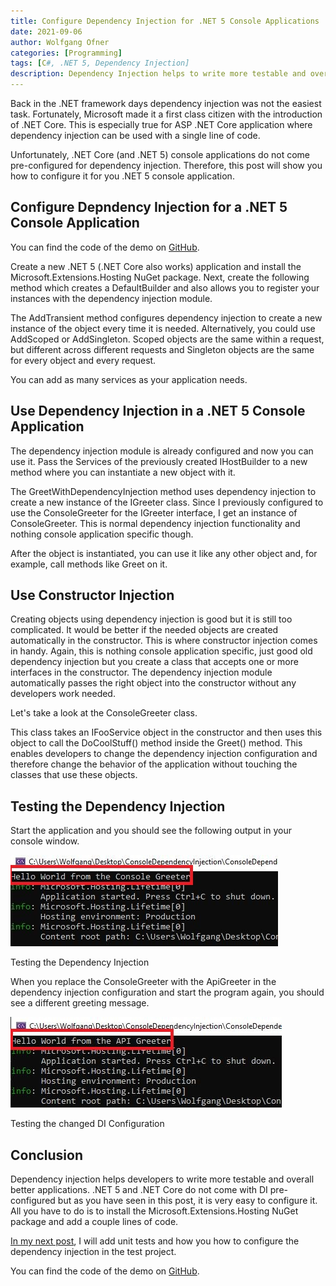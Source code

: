 ```yaml
---
title: Configure Dependency Injection for .NET 5 Console Applications
date: 2021-09-06
author: Wolfgang Ofner
categories: [Programming]
tags: [C#, .NET 5, Dependency Injection]
description: Dependency Injection helps to write more testable and overall better applications and can be easily configured for .NET 5 console applications.
---
```


Back in the .NET framework days dependency injection was not the easiest task. Fortunately, Microsoft made it a first class citizen with the introduction of .NET Core. This is especially true for ASP .NET Core application where dependency injection can be used with a single line of code.

Unfortunately, .NET Core (and .NET 5) console applications do not come pre-configured for dependency injection. Therefore, this post will show you how to configure it for you .NET 5 console application.

## Configure Depndency Injection for a .NET 5 Console Application

You can find the code of the demo on <a href="https://github.com/WolfgangOfner/ConsoleDependencyInjection" target="_blank" rel="noopener noreferrer">GitHub</a>.

Create a new .NET 5 (.NET Core also works) application and install the Microsoft.Extensions.Hosting NuGet package. Next, create the following method which creates a DefaultBuilder and also allows you to register your instances with the dependency injection module.

<script src="https://gist.github.com/WolfgangOfner/9b2677b1e0106ec20f3875020a92e7d2.js"></script>
 
The AddTransient method configures dependency injection to create a new instance of the object every time it is needed. Alternatively, you could use AddScoped or AddSingleton. Scoped objects are the same within a request, but different across different requests and Singleton objects are the same for every object and every request.

You can add as many services as your application needs.

## Use Dependency Injection in a .NET 5 Console Application

The dependency injection module is already configured and now you can use it. Pass the Services of the previously created IHostBuilder to a new method where you can instantiate a new object with it.

<script src="https://gist.github.com/WolfgangOfner/9f88d28d485ec3b32e1327e10b8558b8.js"></script>

The GreetWithDependencyInjection method uses dependency injection to create a new instance of the IGreeter class. Since I previously configured to use the ConsoleGreeter for the IGreeter interface, I get an instance of ConsoleGreeter. This is normal dependency injection functionality and nothing console application specific though.

After the object is instantiated, you can use it like any other object and, for example, call methods like Greet on it.

<script src="https://gist.github.com/WolfgangOfner/a0bc95521a077a0922057d97c7002460.js"></script>

## Use Constructor Injection 

Creating objects using dependency injection is good but it is still too complicated. It would be better if the needed objects are created automatically in the constructor. This is where constructor injection comes in handy. Again, this is nothing console application specific, just good old dependency injection but you create a class that accepts one or more interfaces in the constructor. The dependency injection module automatically passes the right object into the constructor without any developers work needed.

Let's take a look at the ConsoleGreeter class.

<script src="https://gist.github.com/WolfgangOfner/5001e210a6c09d42d78291ddaea8452d.js"></script>

This class takes an IFooService object in the constructor and then uses this object to call the DoCoolStuff() method inside the Greet() method. This enables developers to change the dependency injection configuration and therefore change the behavior of the application without touching the classes that use these objects.

## Testing the Dependency Injection

Start the application and you should see the following output in your console window.

<div class="col-12 col-sm-10 aligncenter">
  <a href="/assets/img/posts/2021/09/Testing-the-Dependency-Injection.jpg"><img loading="lazy" src="/assets/img/posts/2021/09/Testing-the-Dependency-Injection.jpg" alt="Testing the Dependency Injection" /></a>
  
  <p>
   Testing the Dependency Injection
  </p>
</div>

When you replace the ConsoleGreeter with the ApiGreeter in the dependency injection configuration and start the program again, you should see a different greeting message.

<script src="https://gist.github.com/WolfgangOfner/ca44e7bdce1fca23ce072703480dfc17.js"></script>

<div class="col-12 col-sm-10 aligncenter">
  <a href="/assets/img/posts/2021/09/Testing-the-changed-DI-Configuration.jpg"><img loading="lazy" src="/assets/img/posts/2021/09/Testing-the-changed-DI-Configuration.jpg" alt="Testing the changed DI Configuration" /></a>
  
  <p>
   Testing the changed DI Configuration
  </p>
</div>

## Conclusion

Dependency injection helps developers to write more testable and overall better applications. .NET 5 and .NET Core do not come with DI pre-configured but as you have seen in this post, it is very easy to configure it. All you have to do is to install the Microsoft.Extensions.Hosting NuGet package and add a couple lines of code.

[In my next post](/unit-testing-net-5-console-applications), I will add unit tests and how you how to configure the dependency injection in the test project.

You can find the code of the demo on <a href="https://github.com/WolfgangOfner/ConsoleDependencyInjection" target="_blank" rel="noopener noreferrer">GitHub</a>.

